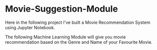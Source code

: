 # Movie-Suggestion-Module

Here in the following project I've built a Movie Recommendation System using Jupyter Notebook. 

The following Machine Learning Module will give you movie recommendation based on the Genre and Name of your Favourite Movie.
